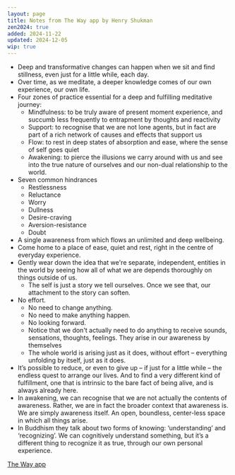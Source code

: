 ```yaml
---
layout: page
title: Notes from The Way app by Henry Shukman
zen2024: true
added: 2024-11-22
updated: 2024-12-05
wip: true
---
```


- Deep and transformative changes can happen when we sit and find stillness, even just for a little while, each day.
- Over time, as we meditate, a deeper knowledge comes of our own experience, our own life.
- Four zones of practice essential for a deep and fulfilling meditative journey:
    - Mindfulness: to be truly aware of present moment experience, and succumb less frequently to entrapment by thoughts and reactivity
    - Support: to recognise that we are not lone agents, but in fact are part of a rich network of causes and effects that support us
    - Flow: to rest in deep states of absorption and ease, where the sense of self goes quiet
    - Awakening: to pierce the illusions we carry around with us and see into the true nature of ourselves and our non-dual relationship to the world. 
- Seven common hindrances
    - Restlessness
    - Reluctance
    - Worry
    - Dullness
    - Desire-craving
    - Aversion-resistance
    - Doubt
- A single awareness from which flows an unlimited and deep wellbeing.
- Come home to a place of ease, quiet and rest, right in the centre of everyday experience.
- Gently wear down the idea that we're separate, independent, entities in the world by seeing how all of what we are depends thoroughly on things outside of us.
    - The self is just a story we tell ourselves. Once we see that, our attachment to the story can soften.
- No effort.
    - No need to change anything.
    - No need to make anything happen.
    - No looking forward.
    - Notice that we don't actually need to do anything to receive sounds, sensations, thoughts, feelings. They arise in our awareness by themselves
    - The whole world is arising just as it does, without effort – everything unfolding by itself, just as it does.
- It’s possible to reduce, or even to give up – if just for a little while – the endless quest to arrange our lives. And to find a very different kind of fulfillment, one that is intrinsic to the bare fact of being alive, and is always already here. 
- In awakening, we can recognise that we are not actually the contents of awareness. Rather, we are in fact the broader context that awareness is. We are simply awareness itself. An open, boundless, center-less space in which all things arise.
- In Buddhism they talk about two forms of knowing: ‘understanding’ and ‘recognizing’. We can cognitively understand something, but it’s a different thing to recognize it as true, through our own personal experience. 

[The Way app](https://www.thewayapp.com/)